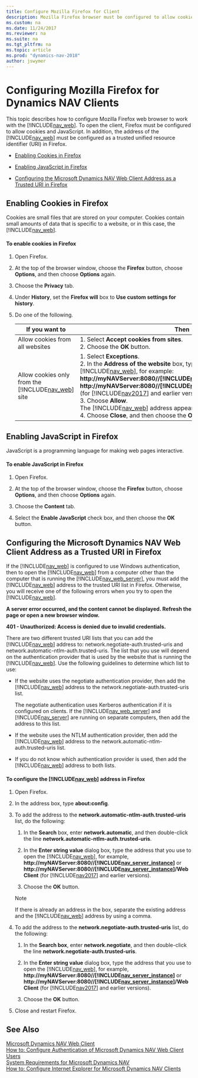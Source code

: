 ```yaml
---
title: Configure Mozilla Firefox for Client
description: Mozilla Firefox browser must be configured to allow cookies and JavaScript. The web client address should be added as a trusted URI - Unified Resource Identifier.
ms.custom: na
ms.date: 11/24/2017
ms.reviewer: na
ms.suite: na
ms.tgt_pltfrm: na
ms.topic: article
ms.prod: "dynamics-nav-2018"
author: jswymer
---
```

# Configuring Mozilla Firefox for Dynamics NAV Clients
This topic describes how to configure Mozilla Firefox web browser to work with the [!INCLUDE[nav_web](includes/nav_web_md.md)]. To open the client, Firefox must be configured to allow cookies and JavaScript. In addition, the address of the [!INCLUDE[nav_web](includes/nav_web_md.md)] must be configured as a trusted unified resource identifier \(URI\) in Firefox.  

-   [Enabling Cookies in Firefox](How-to--Configure-Mozilla-Firefox-for-Microsoft-Dynamics-NAV-Clients.md#Cookies)  

-   [Enabling JavaScript in Firefox](How-to--Configure-Mozilla-Firefox-for-Microsoft-Dynamics-NAV-Clients.md#Java)  

-   [Configuring the Microsoft Dynamics NAV Web Client Address as a Trusted URI in Firefox](How-to--Configure-Mozilla-Firefox-for-Microsoft-Dynamics-NAV-Clients.md#Address)  

##  <a name="Cookies"></a> Enabling Cookies in Firefox  
 Cookies are small files that are stored on your computer. Cookies contain small amounts of data that is specific to a website, or in this case, the [!INCLUDE[nav_web](includes/nav_web_md.md)].  

#### To enable cookies in Firefox  

1. Open Firefox.  

2. At the top of the browser window, choose the **Firefox** button, choose **Options**, and then choose **Options** again.  

3. Choose the **Privacy** tab.  

4. Under **History**, set the **Firefox will** box to **Use custom settings for history**.  

5. Do one of the following.  


   |                                If you want to                                |                                                                                                                                                                                                                                                                                                                                 Then                                                                                                                                                                                                                                                                                                                                 |
   |------------------------------------------------------------------------------|----------------------------------------------------------------------------------------------------------------------------------------------------------------------------------------------------------------------------------------------------------------------------------------------------------------------------------------------------------------------------------------------------------------------------------------------------------------------------------------------------------------------------------------------------------------------------------------------------------------------------------------------------------------------|
   |                       Allow cookies from all websites                        |                                                                                                                                                                                                                                                                                             1.  Select **Accept cookies from sites**.<br />2.  Choose the **OK** button.                                                                                                                                                                                                                                                                                             |
   | Allow cookies only from the [!INCLUDE[nav_web](includes/nav_web_md.md)] site | 1.  Select **Exceptions**.<br />2.  In the **Address of the website** box, type the address of the [!INCLUDE[nav_web](includes/nav_web_md.md)], for example: <strong>http://myNAVServer:8080//[!INCLUDE[nav_server_instance](includes/nav_server_instance_md.md)]</strong> or <strong>http://myNAVServer:8080//[!INCLUDE[nav_server_instance](includes/nav_server_instance_md.md)]/WebClient</strong> (for [!INCLUDE[nav2017](includes/nav2017.md)] and earlier versions). <br />3.  Choose **Allow**.<br />     The [!INCLUDE[nav_web](includes/nav_web_md.md)] address appears in the **Site** list.<br />4.  Choose **Close**, and then choose the **OK** button. |

##  <a name="Java"></a> Enabling JavaScript in Firefox  
 JavaScript is a programming language for making web pages interactive.  

#### To enable JavaScript in Firefox  

1.  Open Firefox.  

2.  At the top of the browser window, choose the **Firefox** button, choose **Options**, and then choose **Options** again.  

3.  Choose the **Content** tab.  

4.  Select the **Enable JavaScript** check box, and then choose the **OK** button.  

##  <a name="Address"></a> Configuring the Microsoft Dynamics NAV Web Client Address as a Trusted URI in Firefox  
 If the [!INCLUDE[nav_web](includes/nav_web_md.md)] is configured to use Windows authentication, then to open the [!INCLUDE[nav_web](includes/nav_web_md.md)] from a computer other than the computer that is running the [!INCLUDE[nav_web_server](includes/nav_web_server_md.md)], you must add the [!INCLUDE[nav_web](includes/nav_web_md.md)] address to the trusted URI list in Firefox. Otherwise, you will receive one of the following errors when you try to open the [!INCLUDE[nav_web](includes/nav_web_md.md)].  

 **A server error occurred, and the content cannot be displayed. Refresh the page or open a new browser window.**  

 **401 - Unauthorized: Access is denied due to invalid credentials.**  

 There are two different trusted URI lists that you can add the [!INCLUDE[nav_web](includes/nav_web_md.md)] address to: network.negotiate-auth.trusted-uris and network.automatic-ntlm-auth.trusted-uris. The list that you use will depend on the authentication provider that is used by the website that is running the [!INCLUDE[nav_web](includes/nav_web_md.md)]. Use the following guidelines to determine which list to use:  

-   If the website uses the negotiate authentication provider, then add the [!INCLUDE[nav_web](includes/nav_web_md.md)] address to the network.negotiate-auth.trusted-uris list.  

     The negotiate authentication uses Kerberos authentication if it is configured on clients. If the [!INCLUDE[nav_web_server](includes/nav_web_server_md.md)] and [!INCLUDE[nav_server](includes/nav_server_md.md)] are running on separate computers, then add the address to this list.  

-   If the website uses the NTLM authentication provider, then add the [!INCLUDE[nav_web](includes/nav_web_md.md)] address to the network.automatic-ntlm-auth.trusted-uris list.  

-   If you do not know which authentication provider is used, then add the [!INCLUDE[nav_web](includes/nav_web_md.md)] address to both lists.  

#### To configure the [!INCLUDE[nav_web](includes/nav_web_md.md)] address in Firefox  

1. Open Firefox.  

2. In the address box, type **about:config**.  

3. To add the address to the **network.automatic-ntlm-auth.trusted-uris** list, do the following:  

   1. In the **Search** box, enter **network.automatic**, and then double-click the line **network.automatic-ntlm-auth.trusted-uris**.  

   2. In the **Enter string value** dialog box, type the address that you use to open the [!INCLUDE[nav_web](includes/nav_web_md.md)], for example, <strong>http://myNAVServer:8080//[!INCLUDE[nav_server_instance](includes/nav_server_instance_md.md)]</strong> or <strong>http://myNAVServer:8080//[!INCLUDE[nav_server_instance](includes/nav_server_instance_md.md)]/WebClient</strong> (for [!INCLUDE[nav2017](includes/nav2017.md)] and earlier versions).

   3. Choose the **OK** button.  

   > [!NOTE]  
   >  If there is already an address in the box, separate the existing address and the [!INCLUDE[nav_web](includes/nav_web_md.md)] address by using a comma.  

4. To add the address to the **network.negotiate-auth.trusted-uris** list, do the following:  

   1. In the **Search box**, enter **network.negotiate**, and then double-click the line **network.negotiate-auth.trusted-uris**.  

   2. In the **Enter string value** dialog box, type the address that you use to open the [!INCLUDE[nav_web](includes/nav_web_md.md)], for example, <strong>http://myNAVServer:8080//[!INCLUDE[nav_server_instance](includes/nav_server_instance_md.md)]</strong> or <strong>http://myNAVServer:8080//[!INCLUDE[nav_server_instance](includes/nav_server_instance_md.md)]/WebClient</strong> (for [!INCLUDE[nav2017](includes/nav2017.md)] and earlier versions).

   3. Choose the **OK** button.  

5. Close and restart Firefox.  

## See Also  
 [Microsoft Dynamics NAV Web Client](Microsoft-Dynamics-NAV-Web-Client.md)   
 [How to: Configure Authentication of Microsoft Dynamics NAV Web Client Users](How-to--Configure-Authentication-of-Microsoft-Dynamics-NAV-Web-Client-Users.md)   
 [System Requirements for Microsoft Dynamics NAV](System-Requirements-for-Microsoft-Dynamics-NAV.md)   
 [How to: Configure Internet Explorer for Microsoft Dynamics NAV Clients](How-to--Configure-Internet-Explorer-for-Microsoft-Dynamics-NAV-Clients.md)
